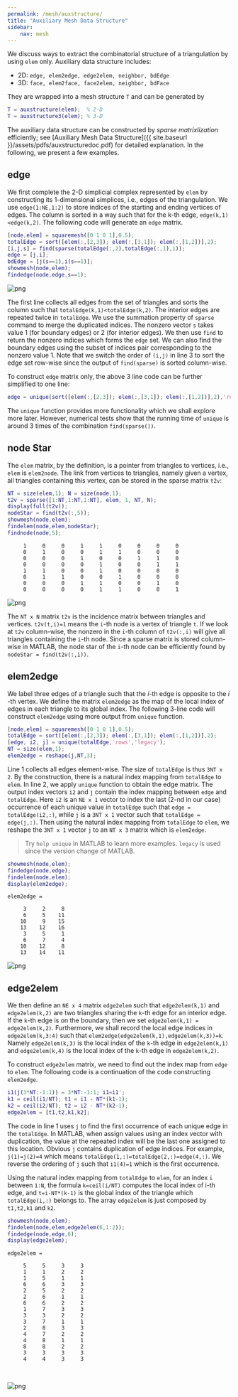 ```yaml
---
permalink: /mesh/auxstructure/
title: "Auxiliary Mesh Data Structure"
sidebar:
    nav: mesh
---
```



We discuss ways to extract the combinatorial structure of a triangulation by using `elem`  only. Auxiliary data structure includes: 
- 2D: `edge, elem2edge, edge2elem, neighbor, bdEdge`
- 3D: `face, elem2face, face2elem, neighbor, bdFace`

They are wrapped into a mesh structure `T` and can be generated by
```matlab
T = auxstructure(elem);  % 2-D
T = auxstructure3(elem); % 3-D
```

The auxiliary data structure can be constructed by *sparse matrixlization* efficiently; see [Auxiliary Mesh Data Structure]({{ site.baseurl }}/assets/pdfs/auxstructuredoc.pdf) for detailed explanation. In the following, we present a few examples.

## edge
We first complete the 2-D simplicial complex represented by `elem` by constructing its 1-dimensional simplices, i.e., edges of the triangulation. We use `edge(1:NE,1:2)` to store indices of the starting and ending vertices of edges. The column is sorted in a way such that for the k-th edge, `edge(k,1)<edge(k,2)`. The following code will generate an `edge` matrix. 

```matlab
[node,elem] = squaremesh([0 1 0 1],0.5);
totalEdge = sort([elem(:,[2,3]); elem(:,[3,1]); elem(:,[1,2])],2);
[i,j,s] = find(sparse(totalEdge(:,2),totalEdge(:,1),1));
edge = [j,i]; 
bdEdge = [j(s==1),i(s==1)];
showmesh(node,elem);
findedge(node,edge,s==1);
```




![png](mesh_figures/auxstructuredoc_4_0.png)
    


The first line collects all edges from the set of triangles and sorts the column such that `totalEdge(k,1)<totalEdge(k,2)`. The interior edges are repeated twice in `totalEdge`. We use the summation property of `sparse` command to merge the duplicated indices. The nonzero vector `s` takes value 1 (for boundary edges) or 2 (for interior edges). We then use `find` to return the nonzero indices which forms the `edge` set. We can also find the boundary edges using the subset of indices pair corresponding to the nonzero value 1. Note that we switch the order of `(i,j)` in line 3 to sort the edge set row-wise since the output of `find(sparse)` is sorted column-wise. 

To construct `edge` matrix only, the above 3 line code can be further simplified to one line:

````matlab
edge = unique(sort([elem(:,[2,3]); elem(:,[3,1]); elem(:,[1,2])],2),'rows');
````

The `unique` function provides more functionality which we shall explore more later. However, numerical tests show that the running time of `unique` is around 3 times of the combination `find(sparse())`. 

## node Star

The `elem` matrix, by the definition, is a pointer from triangles to vertices, i.e., `elem` is `elem2node`. The link from vertices to triangles, namely given a vertex, all triangles containing this vertex, can be stored in the sparse matrix `t2v`:


```matlab
NT = size(elem,1); N = size(node,1);
t2v = sparse([1:NT,1:NT,1:NT], elem, 1, NT, N);
display(full(t2v));
nodeStar = find(t2v(:,5));
showmesh(node,elem);
findelem(node,elem,nodeStar);
findnode(node,5);
```

         1     0     0     1     1     0     0     0     0
         0     1     0     0     1     1     0     0     0
         0     0     0     1     0     0     1     1     0
         0     0     0     0     1     0     0     1     1
         1     1     0     0     1     0     0     0     0
         0     1     1     0     0     1     0     0     0
         0     0     0     1     1     0     0     1     0
         0     0     0     0     1     1     0     0     1




![png](mesh_figures/auxstructuredoc_8_1.png)
    


The `NT x N` matrix `t2v` is the incidence matrix between triangles and vertices. `t2v(t,i)=1` means the `i`-th node is a vertex of triangle `t`. If we look at `t2v` column-wise, the nonzero in the `i`-th column of `t2v(:,i)` will give all triangles containing the `i`-th node. Since a sparse matrix is stored column-wise in MATLAB, the node star of the `i`-th node can be efficiently found by `nodeStar = find(t2v(:,i))`.

## elem2edge

We label three edges of a triangle such that the $i$​-th edge is opposite to the $i$​-th vertex. We define the matrix `elem2edge` as the map of the local index of edges in each triangle to its global index. The following 3-line code will construct `elem2edge` using more output from `unique` function.

```matlab
[node,elem] = squaremesh([0 1 0 1],0.5);
totalEdge = sort([elem(:,[2,3]); elem(:,[3,1]); elem(:,[1,2])],2);
[edge, i2, j] = unique(totalEdge,'rows','legacy');
NT = size(elem,1);
elem2edge = reshape(j,NT,3);
```

Line 1 collects all edges element-wise. The size of `totalEdge` is thus `3NT x 2`. By the construction, there is a natural index mapping from `totalEdge` to `elem`. In line 2, we apply `unique` function to obtain the edge matrix. The output index vectors `i2` and `j` contain the index mapping between `edge` and `totalEdge`. Here `i2` is an `NE x 1` vector to index the last (2-nd in our case) occurrence of each unique value in `totalEdge` such that `edge = totalEdge(i2,:)`, while `j` is a `3NT x 1` vector such that `totalEdge = edge(j,:)`. Then using the natural index mapping from `totalEdge` to `elem`, we reshape the `3NT x 1` vector `j` to an `NT x 3` matrix which is `elem2edge`.

> Try `help unique` in MATLAB to learn more examples. `legacy` is used since the version change of MATLAB. 


```matlab
showmesh(node,elem);
findedge(node,edge);
findelem(node,elem);
display(elem2edge);
```


    elem2edge =
    
         3     2     8
         6     5    11
        10     9    15
        13    12    16
         3     5     1
         6     7     4
        10    12     8
        13    14    11




![png](mesh_figures/auxstructuredoc_13_1.png)
    


## edge2elem

We then define an `NE x 4` matrix `edge2elem` such that `edge2elem(k,1)` and `edge2elem(k,2)` are two triangles sharing the `k`-th edge for an interior edge. If the `k`-th edge is on the boundary, then we set `edge2elem(k,1) = edge2elem(k,2)`. Furthermore, we shall record the local edge indices in `edge2elem(k,3:4)` such that `elem2edge(edge2elem(k,1),edge2elem(k,3))=k`. Namely  `edge2elem(k,3)` is the local index of the  `k`-th edge in `edge2elem(k,1)` and `edge2elem(k,4)` is the local index of the  `k`-th edge in `edge2elem(k,2)`. 

To construct `edge2elem` matrix, we need to find out the index map from `edge` to `elem`. The following code is a continuation of the code constructing `elem2edge`.

```matlab
i1(j(3*NT:-1:1)) = 3*NT:-1:1; i1=i1';
k1 = ceil(i1/NT); t1 = i1 - NT*(k1-1);
k2 = ceil(i2/NT); t2 = i2 - NT*(k2-1);
edge2elem = [t1,t2,k1,k2];
```

The code in line 1 uses `j` to find the first occurrence of each unique edge in the `totalEdge`. In MATLAB, when assign values using an index vector with duplication, the value at the repeated index will be the last one assigned to this location. Obvious `j` contains duplication of edge indices. For example, `j(1)=j(2)=4` which means `totalEdge(1,:)=totalEdge(2,:)=edge(4,:)`. We reverse the ordering of `j` such that `i1(4)=1` which is the first occurrence.

Using the natural index mapping from `totalEdge` to `elem`, for an index `i` between `1:N`, the formula `k=ceil(i/NT)` computes the local index of i-th edge, and `t=i-NT*(k-1)` is the global index of the triangle which `totalEdge(i,:)` belongs to. The array `edge2elem` is just composed by `t1,t2,k1` and `k2`.


```matlab
showmesh(node,elem);
findelem(node,elem,edge2elem(6,1:2));
findedge(node,edge,6);
display(edge2elem);
```


    edge2elem =
    
         5     5     3     3
         1     1     2     2
         1     5     1     1
         6     6     3     3
         2     5     2     2
         2     6     1     1
         6     6     2     2
         1     7     3     3
         3     3     2     2
         3     7     1     1
         2     8     3     3
         4     7     2     2
         4     8     1     1
         8     8     2     2
         3     3     3     3
         4     4     3     3


​    

![png](mesh_figures/auxstructuredoc_17_1.png)

